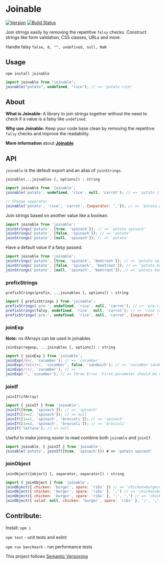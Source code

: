# Joinable

[![Version](http://img.shields.io/npm/v/joinable.svg)](https://www.npmjs.org/package/joinable)
[![Build Status](https://travis-ci.org/rkotze/joinable.svg?branch=master)](https://travis-ci.org/rkotze/joinable)

Join strings easily by removing the repetitive `falsy` checks. Construct strings like form validation, CSS classes, URLs and more.

Handle falsy `false, 0, "", undefined, null, NaN`

## Usage

`npm install joinable`

```javascript
import joinable from "joinable";
joinable("potato", undefined, "rice"); // => 'potato rice'
```

## About

**What is Joinable:** A library to join strings together without the need to check if a value is a falsy like `undefined`.

**Why use Joinable:** Keep your code base clean by removing the repetitive `falsy` checks and improve the readability.

**More information** about [**Joinable**](http://www.richardkotze.com/projects/joinable)

## API

`joinable` is the default export and an alias of `joinStrings`.

```
joinable(...joinables [, options]) : string
```

```JavaScript
import joinable from 'joinable';
joinable('potato', undefined, 'rice', null, 'carrot'); // => 'potato rice carrot'

// Change separator
joinable('potato', 'rice', 'carrot', {separator: ','}); // => 'potato,rice,carrot'
```

Join strings based on another value like a boolean.

```JavaScript
import joinable from 'joinable';
joinStrings('potato', [true, 'spinach']); // => 'potato spinach'
joinStrings('potato', [false, 'spinach']); // => 'potato'
joinStrings('potato', [null, 'spinach']); // => 'potato'
```

Have a default value if a falsy passed.

```JavaScript
import joinable from 'joinable';
joinStrings('potato', [true, 'spinach', 'beetroot']); // => 'potato spinach'
joinStrings('potato', [false, 'spinach', 'beetroot']); // => 'potato beetroot'
joinStrings('potato', [null, 'spinach', 'beetroot']); // => 'potato beetroot'
```

### prefixStrings

```
prefixStrings(prefix, ...joinables [, options]) : string
```

```JavaScript
import { prefixStrings } from 'joinable';
prefixStrings('pre-', undefined, 'rice', null, 'carrot'); // => 'pre-rice pre-carrot'
prefixStrings(falsy, undefined, 'rice', null, 'carrot'); // => 'rice carrot'
prefixStrings('pre-', undefined, 'rice', null, 'carrot', {separator: ','}); // => 'pre-rice,pre-carrot'
```

### joinExp

**Note:** no ifArrays can be used in joinables

```
joinExp(regexp, ...joinables [, options]) : string
```

```JavaScript
import { joinExp } from 'joinable';
joinExp(/m+/, 'cucumber'); // => 'cucumber'
joinExp(/(m|n)+/, 'cucumber', false, 'sandwich'); // => 'cucumber sandwich'
joinExp(/r+/, 'cucumber'); // => ''
joinExp('', 'cucumber'); // => throw Error 'First parameter should be of RegExp type'
```

### joinIf

```
joinIf(ifArray)
```

```JavaScript
import { joinIf } from 'joinable';
joinIf([true, 'spinach']); // => 'spinach'
joinIf([1==2, 'spinach']); // => null
joinIf([1==1, 'spinach', 'broccoli']); // => 'spinach'
joinIf([1==2, 'spinach', 'broccoli']); // => 'broccoli'
joinIf('lettuce'); // => null
```

Useful to make joining easier to read combine both `joinable` and `joinIf`.

```JavaScript
import joinable, { joinIf } from 'joinable';
joinable('potato', joinIf([true, 'spinach'])) # => 'potato spinach'
```

### joinObject

```
joinObject({object} [, separator, separator]) : string
```

```JavaScript
import { joinObject } from 'joinable';
joinObject({ chicken: 'burger', spare: 'ribs' }) // => 'chicken=burger&spare=ribs'
joinObject({ chicken: 'burger', spare: 'ribs' }, ',') // => 'chicken=burger,spare=ribs'
joinObject({ chicken: 'burger', spare: 'ribs' }, ';', ',') // => 'chicken,burger;spare,ribs'
joinObject({ salad: null, chicken: 'burger', spare: 'ribs' }, ';', ',') // => 'chicken,burger;spare,ribs'
```

## Contribute:

Install: `npm i`

`npm test` - unit tests and eslint

`npm run benchmark` - run performance tests

This project follows [Semantic Versioning](http://semver.org/)
